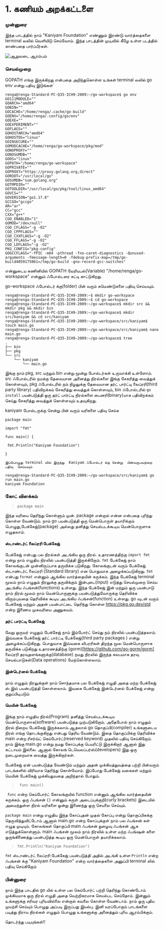 # 1. கணியம் அறக்கட்டளை

### முன்னுரை 

இந்த பாடத்தில் நாம் "Kaniyam Foundation" எண்ணும் இரண்டு வார்த்தைகளை
terminal லலில் வெளியிடு செய்வோம். இந்த பாடத்தின் முடிவில் கீழே உள்ள படத்தில் காண்பதை பார்ப்பீர்கள்.

![ஆறுவடை ஆரம்பம் ](https://user-images.githubusercontent.com/1657970/158052621-241bfc93-48e8-4de4-9f8f-be724273edfe.png)

### செயல்முறை 

GOPATH எங்கு இருக்கிறது என்பதை அறிந்துகொள்ள உங்கள் terminal லலில் go env என்று பதிவு இடுங்கள்`

```
renga@renga-Standard-PC-Q35-ICH9-2009:~/go-workspace$ go env
GO111MODULE=""
GOARCH="amd64"
GOBIN=""
GOCACHE="/home/renga/.cache/go-build"
GOENV="/home/renga/.config/go/env"
GOEXE=""
GOEXPERIMENT=""
GOFLAGS=""
GOHOSTARCH="amd64"
GOHOSTOS="linux"
GOINSECURE=""
GOMODCACHE="/home/renga/go-workspace/pkg/mod"
GONOPROXY=""
GONOSUMDB=""
GOOS="linux"
GOPATH="/home/renga/go-workspace"
GOPRIVATE=""
GOPROXY="https://proxy.golang.org,direct"
GOROOT="/usr/local/go"
GOSUMDB="sum.golang.org"
GOTMPDIR=""
GOTOOLDIR="/usr/local/go/pkg/tool/linux_amd64"
GOVCS=""
GOVERSION="go1.17.8"
GCCGO="gccgo"
AR="ar"
CC="gcc"
CXX="g++"
CGO_ENABLED="1"
GOMOD="/dev/null"
CGO_CFLAGS="-g -O2"
CGO_CPPFLAGS=""
CGO_CXXFLAGS="-g -O2"
CGO_FFLAGS="-g -O2"
CGO_LDFLAGS="-g -O2"
PKG_CONFIG="pkg-config"
GOGCCFLAGS="-fPIC -m64 -pthread -fno-caret-diagnostics -Qunused-arguments -fmessage-length=0 -fdebug-prefix-map=/tmp/go-build4059175061=/tmp/go-build -gno-record-gcc-switches"
```
என்னுடைய கணினியில் GOPATH வேரியபல்(Variable)   "/home/renga/go-workspace" என்னும் ஃபோல்டரை சுட்டி காட்டுகிறது.

go-workspace ஃபோல்டர் க்கு(folder) பின் வரும் கமெண்டுகளை பதிவு செய்யவும். 

```
renga@renga-Standard-PC-Q35-ICH9-2009:~$ mkdir go-workspace 
renga@renga-Standard-PC-Q35-ICH9-2009:~$ cd go-workspace
renga@renga-Standard-PC-Q35-ICH9-2009:~/go-workspace$ mkdir src && mkdir pkg && mkdir bin
renga@renga-Standard-PC-Q35-ICH9-2009:~/go-workspace$ mkdir src/kaniyam && cd src/kaniyam
renga@renga-Standard-PC-Q35-ICH9-2009:~/go-workspace/src/kaniyam$ touch main.go
renga@renga-Standard-PC-Q35-ICH9-2009:~/go-workspace/src/kaniyam$ nano main.go
renga@renga-Standard-PC-Q35-ICH9-2009:~/go-workspace$ tree
.
├── bin
├── pkg
└── src
    └── kaniyam
        └── main.go
```
இங்கு நாம் pkg, src மற்றும் bin என்று மூன்று போல்டர்கள் உருவாக்கி உள்ளோம். 
src ஃபோல்டரில் நமக்கு தேவையான அனைத்து நிரல்களை இங்கு சேகரித்து வைத்துக் கொள்ளவும்,
pkg ஃபோல்டரில் நம் நிழலுக்கு தேவையான தர்ட் பார்ட்டி லைப்ரரி(third party library) பதிவிறக்கம்
சேகரித்து வைத்துக் கொள்ளவும், 
bin ஃபோல்டரில் ```go install``` பயன்படுத்தி ஒரு தர்ட் பார்ட்டி நிரல்களை பைனரி(binary)யாக
பதிவிறக்கம் செய்து சேகரித்து வைத்துக் கொள்ளவும் உதவுகிறது.

kaniyam போல்டருக்கு சென்று பின் வரும் வரிகளை பதிவு செய்க 
```
package main
 
import "fmt"

func main() {

 fmt.Println("Kaniyam Foundation")

}
```

`இப்பொழுது terminal லில் இருந்து  Kaniyam ஃபோல்டர் க்கு சென்று  பின்வருபவற்றை பதிவு 
செய்யவும்`

```
renga@renga-Standard-PC-Q35-ICH9-2009:~/go-workspace/src/kaniyam$ go run main.go
kaniyam Foundation
```


### கோட் விளக்கம் 

> ```package main```

இந்த வரியை தெரிந்து கொள்ளும் முன். package என்றால் என்ன என்பதை புரிந்து கொள்ள வேண்டும்.
நாம் go பயன்படுத்தி ஒரு மென்பொருள் தயாரிக்கும் பொழுது,பேக்கேஜ்(package) அல்லது 
தனித்து செயல்படக்கூடிய மென்பொருளாக எழுதலாம்.  

####  ஸ்டாண்டர்ட் லைப்ரரி பேக்கேஜ்
பேக்கேஜ் என்பது பல நிரல்கள் அடங்கிய ஒரு நிரல். உதாரணத்திற்கு `import fmt` என்று நாம் எழுதிய நிரலில் 
பயன்படுத்தி இருக்கிறோம். `fmt` பேக்கேஜ் நாம் கோலங்குடன் முன்னிருப்பாக தருவிக்க படுகிறது. 
கோலங்குடன் வரும் பேக்கேஜ் ஸ்டாண்டர்ட் லைப்ரரி (Standard library) என பொதுவாக  அழைக்கப்படுகிறது. 
`fmt` என்பது `format` என்னும் ஆங்கில வார்த்தையின் சுருக்கம். இந்த பேக்கேஜ் terminal
மூலம் நாம் எழுதும் நிரலுக்கு தருவிக்கும் இன்புடை(input) எடுத்து செயல்முறை செய்ய அடங்கிய
ஃபங்சன்(functions) உள்ளது. இந்த பேக்கேஜ் இன் மற்றும் ஒரு பயன்பாடு நாம் 
நிரல் மூலம் நாம் மென்பொருளுக்கு பயன்படுத்துவோருக்கு தெரிவிக்க விரும்புவதை தெரிவிக்க கூடிய
அடங்கிய ஃபங்சன்(function) உள்ளது. go வுடன் வரும் பேக்கேஜ் மற்றும் அதன் பயன்பாட்டை தெரிந்து கொள்ள 
https://pkg.go.dev/std என்ற இணைய முகவரியை அணுகவம்.

#### தர்ட் பார்ட்டி பேக்கேஜ்
வேறு ஒருவர் எழுதும் பேக்கேஜ் நாம் இம்போர்ட் செய்து நம் நிரலில் பயன்படுத்தலாம். இவ்வகை​ பேக்கேஜ் தர்ட் பார்ட்டி பேக்கேஜ்(third party packages )
என்று அழைக்கப்படுகிறது. பொதுவாக இவ்வகை லிபரரிகள் திறந்த மூல மென்பொருளாக தருவிக்க படுகிறது
உதாரணத்திற்கு (gorm)[https://github.com/go-gorm/gorm] லைப்ரரி தரவுதளங்களுக்கு(database) நமது நிரலில் இருந்த சுலபமாக 
தரவு செயல்பாடுகள்(Data operations) மேற்கொள்ளலாம்.

#### இன்டெர்னல் பேக்கேஜ்
நாம் எழுதும் நிரலுக்குள் நாம் சொந்தமாக பல பேக்கேஜ் எழுதி அதை மற்ற பேக்கேஜ் ஸ் இல் பயன்படுத்தி கொள்ளலாம். 
இவகை பேக்கேஜ் இன்டெர்னல் பேக்கேஜ் என்று குறுப்பிடிபடும்

#### மெயின் பேக்கேஜ்
இங்கு நாம் எழுதிய நிரல்(Program) தனித்து செயல்படக்கூடிய மென்பொருளாக(software) பயன்படுத்த முற்படுகிறோம். 
அதேபோல் நாம் எழுதும் நிரல் நிறைய பேக்கேஜ் இருக்கலாம்.ஆதலால் go தொகுப்பி(compiler) உங்களுடைய 
நிரல் எங்கு தொடங்குகிறது என்பது தெரிய வேண்டும். இதை தொகுப்பிக்கு தெரிவிக்க main என்ற ரிசர்வ்ட் 
கெய்போர்ட்(reserved keyword) முதலில் பதிவு செய்கிறோம். நாம் இங்கு main.go என்று நமது கோப்புக்கு 
பெயரிட்டு இருக்கிறார் ஆனால் இது கட்டாயம் இல்லை. ஆனால் கோலங் டெவெலப்பர்ஸ்(developers) 
இது ஒரு நடைமுறையாக வைத்து இருக்கிறார்கள்.

பேக்கேஜ் ஏன் பயன்படுத்த வேண்டும் மற்றும் அதன் முக்கியத்துவத்தை பற்றி பின்வரும் பாடங்களில் விரிவாக தெரிந்து கொள்வோம். 
இப்போது பேக்கேஜ் வகைகள் மற்றும் மெயின் பேக்கேஜ் முக்கியதுவதை அறிந்தால் போதும்.


> ``` func main()```

``` func``` என்ற கெய்போர்ட் கோலங்குயில் function என்னும் ஆங்கில வார்த்தையின் சுருக்கம். 
ஒரு ஃபங்சன் `{}` என்னும் சுருள் அடைப்புக்குறி(curly brackets) இடையில் அமைந்துள்ள நிரல் 
வரிகளை ஒன்று இணைந்து ஒரு செயலை செய்யும்.  

```package main``` என்று எழுதிய இந்த கோப்புதன் முதல் கோப்பு என்று தொகுப்பிகக்கு தெருவித்துவிட்டோம்
ஆனால் main.go என்ற கோப்புக்குள் நாம் பல ஃபங்சன் கள் எழுத முடியும். கோலங்கள் தொகுப்பி main ஃபங்சன்
நுழைவு ஃபங்சன் ஆக எடுத்துக்கொள்ளும். main ஃபங்சன் மூலம் நாம் நிரலில் உள்ள மற்ற  ஃபங்ஷன் களை 
ஒருங்கிணைத்து பயன்படுத்த கூடிய ஒரு மென்பொருள் தயாரிக்கலாம்.

> ```fmt.Println("Kaniyam Foundation")```

```fmt```  ஸ்டாண்டர்ட் லைப்ரரி  பேக்கேஜ் பயன்படுத்தி அதில் அடங்கி உள்ள ``Println`` என்ற 
ஃபங்சன் க்கு "Kaniyam Foundation" என்ற வார்த்தைகளை அனுப்பி terminal லில் பதிவு செய்கிறோம்

### பின்னுரை 
நாம் இந்த பாடதில் go யில் உள்ள பல கெய்போர்ட் பற்றி தெரிந்து கொண்டோம் முக்கியமாக 
ஒரு நிரல் எழுதி அதை வெற்றிகரமாக செயல்பட செய்தோம். இன்னும் உங்களுக்கு சரிவர புரியவில்லை 
என்றால் கவலை கொள்ள வேண்டாம். நாம் ஒரு புதிய முயற்சி செய்யும் பொழுது அப்படி இருப்பது இயல்பு. 
இனி வரப்போகும் பாடங்களை படித்து நிராய நிரல்கள் எழுதும் பொழுது உங்களுக்கு அனைத்தும் புரிய ஆரம்பிக்கும். 

தொடர்ந்து படியுங்கள்!!
